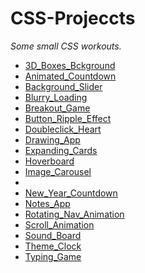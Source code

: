 # CSS-Projeccts

*Some small CSS workouts.*

- [3D_Boxes_Bckground](https://ashket980.github.io/CSS-Projeccts/3D_Boxes_Bckground/index.html)
- [Animated_Countdown](https://ashket980.github.io/CSS-Projeccts/Animated_countdown/index.html)
- [Background_Slider](https://ashket980.github.io/CSS-Projeccts/Background%20Slider/index.html)
- [Blurry_Loading](https://ashket980.github.io/CSS-Projeccts/Blurry_Loading/index.html)
- [Breakout_Game](https://ashket980.github.io/CSS-Projeccts/Breakout_Game/index.html)
- [Button_Ripple_Effect](https://ashket980.github.io/CSS-Projeccts/Button_Ripple_Effect/index.html)
- [Doubleclick_Heart](https://ashket980.github.io/CSS-Projeccts/Doubleclick_Heart/index.html)
- [Drawing_App](https://ashket980.github.io/CSS-Projeccts/Drawing_App/index.html)
- [Expanding_Cards](https://ashket980.github.io/CSS-Projeccts/Expanding_Cards/index.html)
- [Hoverboard](https://ashket980.github.io/CSS-Projeccts/Hoverboard/index.html)
- [Image_Carousel](https://ashket980.github.io/CSS-Projeccts/Image_Carousel/index.html)
- [](https://ashket980.github.io/CSS-Projeccts//index.html)
- [New_Year_Countdown](https://ashket980.github.io/CSS-Projeccts/New_Year_Countdown/index.html)
- [Notes_App](https://ashket980.github.io/CSS-Projeccts/Notes_App/index.html)
- [Rotating_Nav_Animation](https://ashket980.github.io/CSS-Projeccts/Rotating_Nav_Animation/index.html#)
- [Scroll_Animation](https://ashket980.github.io/CSS-Projeccts/Scroll_Animation/index.html)
- [Sound_Board](https://ashket980.github.io/CSS-Projeccts/Sound_Board/index.html)
- [Theme_Clock](https://ashket980.github.io/CSS-Projeccts/Theme_Clock/index.html)
- [Typing_Game](https://ashket980.github.io/CSS-Projeccts/Typing_Game/index.html)
